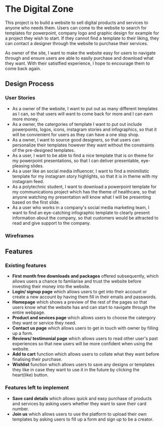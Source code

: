 # The Digital Zone
<p>This project is to build a website to sell digital products and services to anyone who needs them. Users can come to the website to search for templates for powerpoint, company logo and graphic design for example for a project they wish to start. If they cannot find a template to their liking, they can contact a designer through the website to purchase their services.</p>
<p>As owner of the site, I want to make the website easy for users to navigate through and ensure users are able to easily purchase and download what they want. With their satistfied experience, I hope to encourage them to come back again.</p>

## Design Process
<!---Provide us insights about your design process, focusing on who this website is for, what it is that they want to achieve and how your project is the best way to help them achieve these things.

In particular, as part of this section we recommend that you provide a list of User Stories, with the following general structure:

As a user type, I want to perform an action, so that I can achieve a goal.
This section is also where you would share links to any wireframes, mockups, diagrams etc. that you created as part of the design process. These files should themselves either be included as a pdf file in the project itself (in an separate directory) Include the Adobe XD wireframe as a folder. You can include the XD share url.--->

### User Stories
- As a owner of the website, I want to put out as many different templates as I can, so that users will want to come back for more and I can earn more money.
- As a owner, the catergories of template I want to put out include powerpoints, logos, icons, instagram stories and infographics, so that it will be convienient for users as they can have a one stop shop.
- As a owner, I want to source good designers, so that users can personalize their templates however they want without the constraints of the pre-designed templates.
- As a user, I want to be able to find a nice template that is on theme for my powerpoint presentations, so that I can deliver presentable, eye-pleasing slides.
- As a user like an social media influencer, I want to find a minimilistic template for my instagram story highlights, so that it is in theme with my instagram feed.
- As a polytechnic student, I want to download a powerpoint template for my communications project which has the theme of healthcare, so that anyone watching my presentation will know what I will be presenting based on the first slide.
- As a user who works in a company's social media marketing team, I want to find an eye-catching infographic template to clearly present information about the company, so that customers would be attracted to read and give support to the company.

### Wireframes

## Features
### Existing features
- __First month free downloads and packages__ offered subsequently, which allows users a chance to famliarise and trust the website before investing their money into the website.
- __Login/ signup page__ which allows users to get into their account or create a new account by having them fill in their emails and passwords.
- __Homepage__ which shows a preview of the rest of the pages so that users know what the website has and can start to navigate through the entire webpage.
- __Product and sevices page__ which allows users to choose the catergory they want or service they need. 
- __Contact us page__ which allows users to get in touch with owner by filling up a form.
- __Reviews/ testimonial page__ which allows users to read other user's past experiences so that new users will be more confident when using the website.
- __Add to cart__ function which allows users to collate what they want before finalising their purchase.
- __Wishlist__ function which allows users to save any designs or templates they like in case they want to use it in the future by clicking the heart(like) button.

### Features left to implement
- __Save card details__ which allows quick and easy purchase of products and services by asking users whether they want to save their card number.
- __Join us__ which allows users to use the platform to upload their own templates by asking users to fill up a form and sign up to be a creator.